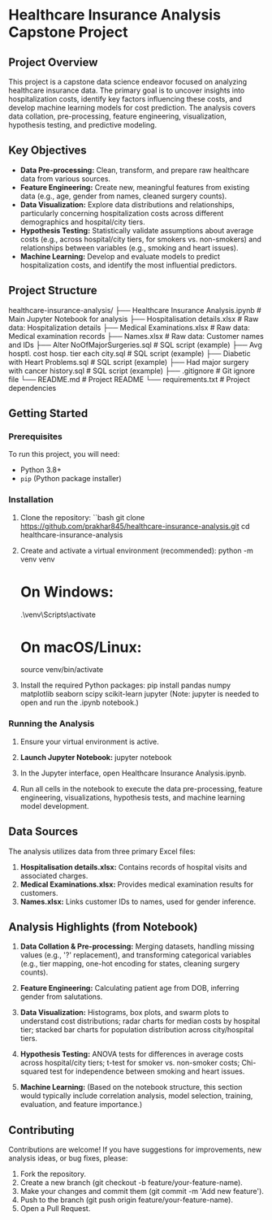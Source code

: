 # Healthcare Insurance Analysis Capstone Project

## Project Overview
This project is a capstone data science endeavor focused on analyzing healthcare insurance data. The primary goal is to uncover insights into hospitalization costs, identify key factors influencing these costs, and develop machine learning models for cost prediction. The analysis covers data collation, pre-processing, feature engineering, visualization, hypothesis testing, and predictive modeling.

## Key Objectives
- **Data Pre-processing:** Clean, transform, and prepare raw healthcare data from various sources.
- **Feature Engineering:** Create new, meaningful features from existing data (e.g., age, gender from names, cleaned surgery counts).
- **Data Visualization:** Explore data distributions and relationships, particularly concerning hospitalization costs across different demographics and hospital/city tiers.
- **Hypothesis Testing:** Statistically validate assumptions about average costs (e.g., across hospital/city tiers, for smokers vs. non-smokers) and relationships between variables (e.g., smoking and heart issues).
- **Machine Learning:** Develop and evaluate models to predict hospitalization costs, and identify the most influential predictors.

## Project Structure
healthcare-insurance-analysis/
├── Healthcare Insurance Analysis.ipynb  # Main Jupyter Notebook for analysis
├── Hospitalisation details.xlsx         # Raw data: Hospitalization details
├── Medical Examinations.xlsx            # Raw data: Medical examination records
├── Names.xlsx                           # Raw data: Customer names and IDs
├── Alter NoOfMajorSurgeries.sql         # SQL script (example)
├── Avg hosptl. cost hosp. tier each city.sql # SQL script (example)
├── Diabetic with Heart Problems.sql     # SQL script (example)
├── Had major surgery with cancer history.sql # SQL script (example)
├── .gitignore                           # Git ignore file
└── README.md                            # Project README
└── requirements.txt                     # Project dependencies


## Getting Started

### Prerequisites
To run this project, you will need:
- Python 3.8+
- `pip` (Python package installer)

### Installation
1. Clone the repository:
   ``bash
   git clone https://github.com/prakhar845/healthcare-insurance-analysis.git
   cd healthcare-insurance-analysis

2. Create and activate a virtual environment (recommended):
   python -m venv venv
   # On Windows:
   .\venv\Scripts\activate
   # On macOS/Linux:
   source venv/bin/activate

3. Install the required Python packages:
   pip install pandas numpy matplotlib seaborn scipy scikit-learn jupyter
   (Note: jupyter is needed to open and run the .ipynb notebook.)

### Running the Analysis
1. Ensure your virtual environment is active.

2. **Launch Jupyter Notebook:**
   jupyter notebook

3. In the Jupyter interface, open Healthcare Insurance Analysis.ipynb.

4. Run all cells in the notebook to execute the data pre-processing, feature engineering, visualizations, hypothesis tests, and machine learning model development.

## Data Sources

The analysis utilizes data from three primary Excel files:

1. **Hospitalisation details.xlsx:** Contains records of hospital visits and associated charges.
2. **Medical Examinations.xlsx:** Provides medical examination results for customers.
3. **Names.xlsx:** Links customer IDs to names, used for gender inference.

## Analysis Highlights (from Notebook)

1. **Data Collation & Pre-processing:** Merging datasets, handling missing values (e.g., '?' replacement), and transforming categorical variables (e.g., tier mapping, one-hot encoding for states, cleaning surgery counts).

2. **Feature Engineering:** Calculating patient age from DOB, inferring gender from salutations.

3. **Data Visualization:** Histograms, box plots, and swarm plots to understand cost distributions; radar charts for median costs by hospital tier; stacked bar charts for population distribution across city/hospital tiers.

4. **Hypothesis Testing:** ANOVA tests for differences in average costs across hospital/city tiers; t-test for smoker vs. non-smoker costs; Chi-squared test for independence between smoking and heart issues.

5. **Machine Learning:** (Based on the notebook structure, this section would typically include correlation analysis, model selection, training, evaluation, and feature importance.)

## Contributing
Contributions are welcome! If you have suggestions for improvements, new analysis ideas, or bug fixes, please:

1. Fork the repository.
2. Create a new branch (git checkout -b feature/your-feature-name).
3. Make your changes and commit them (git commit -m 'Add new feature').
4. Push to the branch (git push origin feature/your-feature-name).
5. Open a Pull Request.
